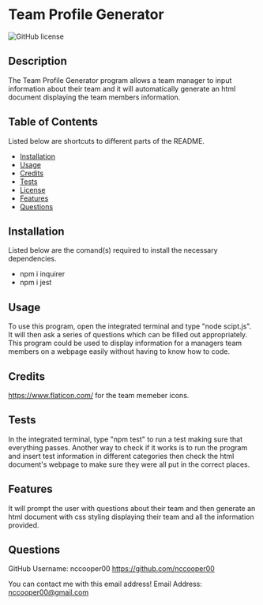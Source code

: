 # Team Profile Generator
                
![GitHub license](https://img.shields.io/badge/license-MIT-blue)
                
## Description
                        
The Team Profile Generator program allows a team manager to input information about their team and it will automatically generate an html document displaying the team members information.
                        
## Table of Contents
                        
Listed below are shortcuts to different parts of the README.
- [Installation](#installation)
- [Usage](#usage)
- [Credits](#credits)
- [Tests](#tests)
- [License](#liscense)
- [Features](#features)
- [Questions](#questions)
                        
## Installation
                
Listed below are the comand(s) required to install the necessary dependencies.    
-   npm i inquirer
-   npm i jest
                        
## Usage
                        
To use this program, open the integrated terminal and type "node scipt.js". It will then ask a series of questions which can be filled out appropriately. This program could be used to display information for a managers team members on a webpage easily without having to know how to code.
                        
## Credits
                        
https://www.flaticon.com/ for the team memeber icons.
                        
## Tests 
                        
In the integrated terminal, type "npm test" to run a test making sure that everything passes. Another way to check if it works is to run the program and insert test information in different categories then check the html document's webpage to make sure they were all put in the correct places.
                        
## Features
                        
It will prompt the user with questions about their team and then generate an html document with css styling displaying their team and all the information provided.
                
## Questions
                
GitHub Username: nccooper00
https://github.com/nccooper00
                
You can contact me with this email address!
Email Address: nccooper00@gmail.com

